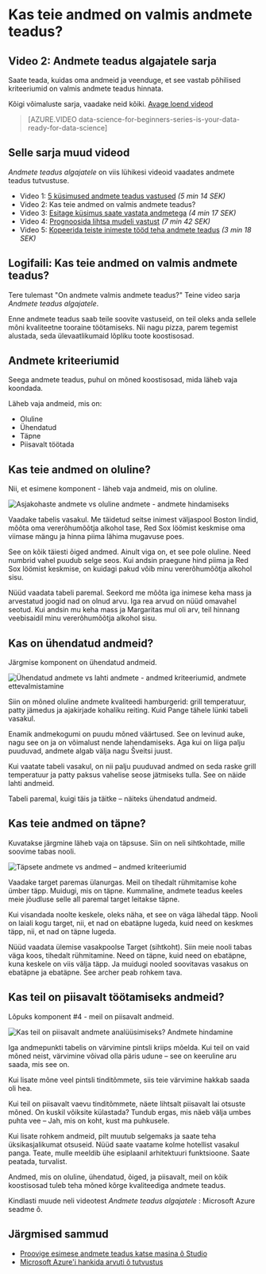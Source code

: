 <properties
   pageTitle="Kas teie andmed on valmis andmete teadus? Andmete hindamine | Microsoft Azure'i"
   description="Siit saate teada, andmed on valmis andmete teadus 4 kriteeriumid. Andmete teadus algajatele video 2 on teid aidata peamine andmete hindamise näiteid."
   keywords="asjakohaste andmete andmete hindamiseks, ettevalmistamiseks, andmete kriteeriumid, andmete ettevalmistamine"
   services="machine-learning"
   documentationCenter="na"
   authors="cjgronlund"
   manager="jhubbard"
   editor="cjgronlund"/>

<tags
   ms.service="machine-learning"
   ms.devlang="na"
   ms.topic="article"
   ms.tgt_pltfrm="na"
   ms.workload="na"
   ms.date="10/20/2016"
   ms.author="cgronlun;garye"/>


# <a name="is-your-data-ready-for-data-science"></a>Kas teie andmed on valmis andmete teadus?

## <a name="video-2-data-science-for-beginners-series"></a>Video 2: Andmete teadus algajatele sarja

Saate teada, kuidas oma andmeid ja veenduge, et see vastab põhilised kriteeriumid on valmis andmete teadus hinnata.

Kõigi võimaluste sarja, vaadake neid kõiki. [Avage loend videod](#other-videos-in-this-series)

> [AZURE.VIDEO data-science-for-beginners-series-is-your-data-ready-for-data-science]

## <a name="other-videos-in-this-series"></a>Selle sarja muud videod

*Andmete teadus algajatele* on viis lühikesi videoid vaadates andmete teadus tutvustuse.

  * Video 1: [5 küsimused andmete teadus vastused](machine-learning-data-science-for-beginners-the-5-questions-data-science-answers.md) *(5 min 14 SEK)*
  * Video 2: Kas teie andmed on valmis andmete teadus?
  * Video 3: [Esitage küsimus saate vastata andmetega](machine-learning-data-science-for-beginners-ask-a-question-you-can-answer-with-data.md) *(4 min 17 SEK)*
  * Video 4: [Prognoosida lihtsa mudeli vastust](machine-learning-data-science-for-beginners-predict-an-answer-with-a-simple-model.md) *(7 min 42 SEK)*
  * Video 5: [Kopeerida teiste inimeste tööd teha andmete teadus](machine-learning-data-science-for-beginners-copy-other-peoples-work-to-do-data-science.md) *(3 min 18 SEK)*

## <a name="transcript-is-your-data-ready-for-data-science"></a>Logifaili: Kas teie andmed on valmis andmete teadus?

Tere tulemast "On andmete valmis andmete teadus?" Teine video sarja *Andmete teadus algajatele*.  

Enne andmete teadus saab teile soovite vastuseid, on teil oleks anda sellele mõni kvaliteetne tooraine töötamiseks. Nii nagu pizza, parem tegemist alustada, seda ülevaatlikumaid lõpliku toote koostisosad.

## <a name="criteria-for-data"></a>Andmete kriteeriumid

Seega andmete teadus, puhul on mõned koostisosad, mida läheb vaja koondada.

Läheb vaja andmeid, mis on:

  * Oluline
  * Ühendatud
  * Täpne
  * Piisavalt töötada

## <a name="is-your-data-relevant"></a>Kas teie andmed on oluline?

Nii, et esimene komponent - läheb vaja andmeid, mis on oluline.

![Asjakohaste andmete vs oluline andmete - andmete hindamiseks](./media/machine-learning-data-science-for-beginners-is-your-data-ready-for-data-science/machine-learning-data-science-relevant-and-irrelevant-data.png)

Vaadake tabelis vasakul. Me täidetud seitse inimest väljaspool Boston lindid, mõõta oma vererõhumõõtja alkohol tase, Red Sox löömist keskmise oma viimase mängu ja hinna piima lähima mugavuse poes.

See on kõik täiesti õiged andmed. Ainult viga on, et see pole oluline. Need numbrid vahel puudub selge seos. Kui andsin praegune hind piima ja Red Sox löömist keskmise, on kuidagi pakud võib minu vererõhumõõtja alkohol sisu.

Nüüd vaadata tabeli paremal. Seekord me mõõta iga inimese keha mass ja arvestatud joogid nad on olnud arvu.  Iga rea arvud on nüüd omavahel seotud. Kui andsin mu keha mass ja Margaritas mul oli arv, teil hinnang veebisaidil minu vererõhumõõtja alkohol sisu.

## <a name="do-you-have-connected-data"></a>Kas on ühendatud andmeid?

Järgmise komponent on ühendatud andmeid.

![Ühendatud andmete vs lahti andmete - andmed kriteeriumid, andmete ettevalmistamine](./media/machine-learning-data-science-for-beginners-is-your-data-ready-for-data-science/machine-learning-data-science-connected-vs-disconnected-data.png)

Siin on mõned oluline andmete kvaliteedi hamburgerid: grill temperatuur, patty jämedus ja ajakirjade kohaliku reiting. Kuid Pange tähele lünki tabeli vasakul.

Enamik andmekogumi on puudu mõned väärtused. See on levinud auke, nagu see on ja on võimalust nende lahendamiseks. Aga kui on liiga palju puuduvad, andmete algab välja nagu Šveitsi juust.

Kui vaatate tabeli vasakul, on nii palju puuduvad andmed on seda raske grill temperatuur ja patty paksus vahelise seose jätmiseks tulla. See on näide lahti andmeid.

Tabeli paremal, kuigi täis ja täitke – näiteks ühendatud andmeid.

## <a name="is-your-data-accurate"></a>Kas teie andmed on täpne?

Kuvatakse järgmine läheb vaja on täpsuse. Siin on neli sihtkohtade, mille soovime tabas nooli.

![Täpsete andmete vs andmed – andmed kriteeriumid](./media/machine-learning-data-science-for-beginners-is-your-data-ready-for-data-science/machine-learning-data-science-inaccurate-vs-accurate-data.png)

Vaadake target paremas ülanurgas. Meil on tihedalt rühmitamise kohe ümber täpp. Muidugi, mis on täpne. Kummaline, andmete teadus keeles meie jõudluse selle all paremal target leitakse täpne.

Kui visandada noolte keskele, oleks näha, et see on väga lähedal täpp. Nooli on laiali kogu target, nii, et nad on ebatäpne lugeda, kuid need on keskmes täpp, nii, et nad on täpne lugeda.

Nüüd vaadata ülemise vasakpoolse Target (sihtkoht). Siin meie nooli tabas väga koos, tihedalt rühmitamine. Need on täpne, kuid need on ebatäpne, kuna keskele on viis välja täpp. Ja muidugi nooled soovitavas vasakus on ebatäpne ja ebatäpne. See archer peab rohkem tava.

## <a name="do-you-have-enough-data-to-work-with"></a>Kas teil on piisavalt töötamiseks andmeid?

Lõpuks komponent #4 - meil on piisavalt andmeid.

![Kas teil on piisavalt andmete analüüsimiseks? Andmete hindamine](./media/machine-learning-data-science-for-beginners-is-your-data-ready-for-data-science/machine-learning-data-science-barely-enough-data.png)

Iga andmepunkti tabelis on värvimine pintsli kriips mõelda. Kui teil on vaid mõned neist, värvimine võivad olla päris udune – see on keeruline aru saada, mis see on.

Kui lisate mõne veel pintsli tinditõmmete, siis teie värvimine hakkab saada oli hea.

Kui teil on piisavalt vaevu tinditõmmete, näete lihtsalt piisavalt lai otsuste mõned. On kuskil võiksite külastada? Tundub ergas, mis näeb välja umbes puhta vee – Jah, mis on koht, kust ma puhkusele.

Kui lisate rohkem andmeid, pilt muutub selgemaks ja saate teha üksikasjalikumat otsuseid. Nüüd saate vaatame kolme hotellist vasakul panga. Teate, mulle meeldib ühe esiplaanil arhitektuuri funktsioone. Saate peatada, turvalist.

Andmed, mis on oluline, ühendatud, õiged, ja piisavalt, meil on kõik koostisosad tuleb teha mõned kõrge kvaliteediga andmete teadus.

Kindlasti muude neli videotest *Andmete teadus algajatele* : Microsoft Azure seadme õ.




## <a name="next-steps"></a>Järgmised sammud

  * [Proovige esimese andmete teadus katse masina õ Studio](machine-learning-create-experiment.md)
  * [Microsoft Azure'i hankida arvuti õ tutvustus](machine-learning-what-is-machine-learning.md)
